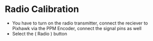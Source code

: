 # Radio Calibration
* You have to turn on the radio transmitter, connect the reciever to Pixhawk via the PPM Encoder, connect the signal pins as well
* Select the ( Radio ) button 
